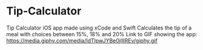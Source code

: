 # Tip-Calculator
Tip Calculator iOS app made using xCode and Swift
Calculates the tip of a meal with choices between 15%, 18% and 20%
Link to GIF showing the app: 
https://media.giphy.com/media/IdTlpwJYBe0jllIREv/giphy.gif
